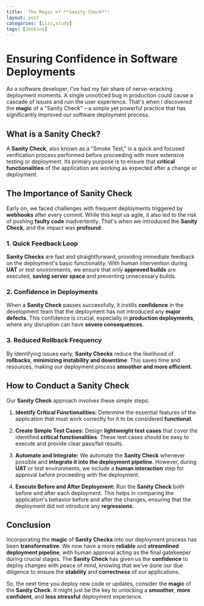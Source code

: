 ```yaml
---
title:  The Magic of **Sanity Check**:
layout: post
categories: [Lizz,study]
tags: [Jenkins]
---
```

#  Ensuring Confidence in Software Deployments

As a software developer, I've had my fair share of nerve-wracking deployment moments. A single unnoticed bug in production could cause a cascade of issues and ruin the user experience. That's when I discovered the **magic** of a "Sanity Check" – a simple yet powerful practice that has significantly improved our software deployment process.

## What is a **Sanity Check**?

A **Sanity Check**, also known as a "Smoke Test," is a quick and focused verification process performed before proceeding with more extensive testing or deployment. Its primary purpose is to ensure that **critical functionalities** of the application are working as expected after a change or deployment.

## The Importance of **Sanity Check**

Early on, we faced challenges with frequent deployments triggered by **webhooks** after every commit. While this kept us agile, it also led to the risk of pushing **faulty code** inadvertently. That's when we introduced the **Sanity Check**, and the impact was **profound**:

### 1. **Quick Feedback Loop**

**Sanity Checks** are fast and straightforward, providing immediate feedback on the deployment's basic functionality. With human intervention during **UAT** or test environments, we ensure that only **approved builds** are executed, **saving server space** and preventing unnecessary builds.

### 2. **Confidence in Deployments**

When a **Sanity Check** passes successfully, it instills **confidence** in the development team that the deployment has not introduced any **major defects**. This confidence is crucial, especially in **production deployments**, where any disruption can have **severe consequences**.

### 3. **Reduced Rollback Frequency**

By identifying issues early, **Sanity Checks** reduce the likelihood of **rollbacks**, **minimizing instability and downtime**. This saves time and resources, making our deployment process **smoother and more efficient**.

## How to Conduct a **Sanity Check**

Our **Sanity Check** approach involves these simple steps:

1. **Identify Critical Functionalities:** Determine the essential features of the application that must work correctly for it to be considered **functional**.

2. **Create Simple Test Cases:** Design **lightweight test cases** that cover the identified **critical functionalities**. These test cases should be easy to execute and provide clear pass/fail results.

3. **Automate and Integrate:** We automate the **Sanity Check** whenever possible and **integrate it into the deployment pipeline**. However, during **UAT** or test environments, we include a **human interaction** step for approval before proceeding with the deployment.

4. **Execute Before and After Deployment:** Run the **Sanity Check** both before and after each deployment. This helps in comparing the application's behavior before and after the changes, ensuring that the deployment did not introduce any **regressions**.

## Conclusion

Incorporating the **magic** of **Sanity Checks** into our deployment process has been **transformative**. We now have a more **reliable** and **streamlined deployment pipeline**, with human approval acting as the final gatekeeper during crucial stages. The **Sanity Check** has given us the **confidence** to deploy changes with peace of mind, knowing that we've done our due diligence to ensure the **stability** and **correctness** of our applications.

So, the next time you deploy new code or updates, consider the **magic** of the **Sanity Check**. It might just be the key to unlocking a **smoother**, **more confident**, and **less stressful** deployment experience.